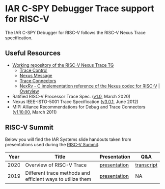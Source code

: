# IAR C-SPY Debugger Trace support for RISC-V

The IAR C-SPY Debugger for RISC-V follows the RISC-V Nexus Trace specification.

## Useful Resources
- [Working repository of the RISC-V Nexus Trace TG](https://github.com/riscv-non-isa/tg-nexus-trace)
   - [Trace Control](https://github.com/riscv-non-isa/tg-nexus-trace/blob/master/docs/RISC-V-Trace-Control-Interface.adoc)
   - [Nexus Message]( https://github.com/riscv-non-isa/tg-nexus-trace/blob/master/docs/NexusTrace-TG-MessageDetails.adoc)
   - [Trace Connectors](https://github.com/riscv-non-isa/tg-nexus-trace/blob/master/docs/NexusTrace-TG-Connectors.adoc)
   - [NexRv - C implementation reference of the Nexus codec for RISC-V](https://github.com/riscv/tg-nexus-trace/tree/master/refcode/c) | [Overview](https://github.com/riscv/tg-nexus-trace/blob/master/refcode/c/NexusTraceTG-RefCode.pdf)
- Ratified RISC-V Processor Trace Spec. ([v1.0](https://github.com/riscv-non-isa/riscv-trace-spec/blob/e372bd36abc1b72ccbff31494a73a862367cbb29/riscv-trace-spec.pdf), March 2020)
- Nexus IEEE-ISTO-5001 Trace Specification ([v3.0.1](http://nexus5001.org/wp-content/uploads/2018/05/IEEE-ISTO-5001-2012-v3.0.1-Nexus-Standard.pdf), June 2012)
- MIPI Alliance Recommendations for Debug and Trace Connectors ([v1.10.00](https://mipi.org/sites/default/files/MIPI-Alliance-Recommendation-Debug-Trace-Connectors.pdf), March 2011)

## RISC-V Summit 
Below you will find the IAR Systems slide handouts taken from presentations used during the [RISC-V Summit](https://riscvsummit.com).

| Year | Title | Presentation | Q&A |
| ---- | ----- | ------- | ---------- |
| 2020 | Overview of RISC-V Trace | [presentation](https://github.com/IARSystems/trace-riscv/blob/main/docs/riscv-v-summit-2020/risc-v-summit-2020-trace-overview-tutorial.pdf) | [transcript](https://github.com/IARSystems/trace-riscv/blob/main/docs/riscv-v-summit-2020/risc-v-summit-2020-trace-overview-tutorial-chat-with-answers.pdf) |
| 2019 | Different trace methods and efficient ways to utilize them | [presentation](https://github.com/IARSystems/trace-riscv/blob/main/docs/riscv-v-summit-2019/12.11-14.50b-Different-Trace-Methods-and-Efficient-Ways-to-Utilize-Them.pdf) | NA |

